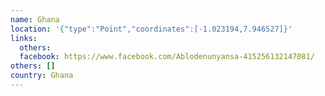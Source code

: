 ```yaml
---
name: Ghana
location: '{"type":"Point","coordinates":[-1.023194,7.946527]}'
links:
  others: 
  facebook: https://www.facebook.com/Ablodenunyansa-415256132147081/
others: []
country: Ghana
---
```

